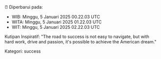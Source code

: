 ⏰ Diperbarui pada:
- WIB: Minggu, 5 Januari 2025 00.22.03 UTC
- WITA: Minggu, 5 Januari 2025 01.22.03 UTC
- WIT: Minggu, 5 Januari 2025 02.22.03 UTC

Kutipan Inspiratif:
"The road to success is not easy to navigate, but with hard work, drive and passion, it's possible to achieve the American dream."


Kategori: success

